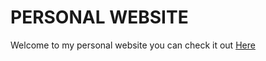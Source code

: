 #   PERSONAL WEBSITE

Welcome to my personal website
you can check it out <a href="https://aditilham-web.netlify.com">Here</a>